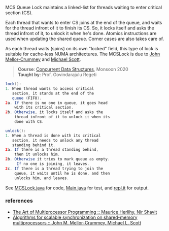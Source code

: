 MCS Queue Lock maintains a linked-list for
threads waiting to enter critical section (CS).

Each thread that wants to enter CS joins at the
end of the queue, and waits for the thread
infront of it to finish its CS.
So, it locks itself and asks the thread infront
of it, to unlock it when he's done. Atomics
instructions are used when updating the shared
queue. Corner cases are also takes care of.

As each thread waits (spins) on its own "locked"
field, this type of lock is suitable for
cache-less NUMA architectures. The MCSLock is
due to [John Mellor-Crummey] and [Michael Scott].

[John Mellor-Crummey]: https://scholar.google.com/citations?user=wX0XpxMAAAAJ&hl=en
[Michael Scott]: https://scholar.google.com/citations?user=PzaBy-UAAAAJ&hl=en

> **Course**: [Concurrent Data Structures], Monsoon 2020\
> **Taught by**: Prof. Govindarajulu Regeti

[Concurrent Data Structures]: https://github.com/iiithf/concurrent-data-structures

```java
lock():
1. When thread wants to access critical
   section, it stands at the end of the
   queue (FIFO).
2a. If there is no one in queue, it goes head
    with its critical section.
2b. Otherwise, it locks itself and asks the
    thread infront of it to unlock it when its
    done with CS.
```

```java
unlock():
1. When a thread is done with its critical
   section, it needs to unlock any thread
   standing behind it.
2a. If there is a thread standing behind,
    then it unlocks him.
2b. Otherwise it tries to mark queue as empty.
     If no one is joining, it leaves.
2c. If there is a thread trying to join the
    queue, it waits until he is done, and then
    unlocks him, and leaves.
```

See [MCSLock.java] for code, [Main.java] for test, and [repl.it] for output.

[MCSLock.java]: https://repl.it/@wolfram77/mcs-lock#MCSLock.java
[Main.java]: https://repl.it/@wolfram77/mcs-lock#Main.java
[repl.it]: https://mcs-lock.wolfram77.repl.run


### references

- [The Art of Multiprocessor Programming :: Maurice Herlihy, Nir Shavit](https://dl.acm.org/doi/book/10.5555/2385452)
- [Algorithms for scalable synchronization on shared-memory multiprocessors :: John M. Mellor-Crummey, Michael L. Scott](https://dl.acm.org/doi/10.1145/103727.103729)
